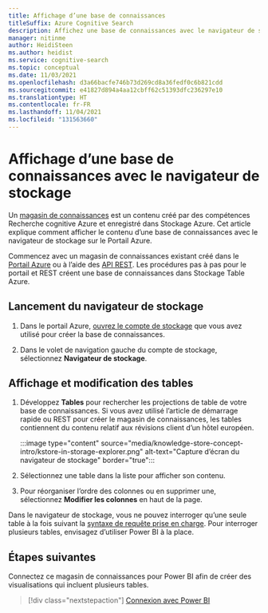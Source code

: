```yaml
---
title: Affichage d’une base de connaissances
titleSuffix: Azure Cognitive Search
description: Affichez une base de connaissances avec le navigateur de stockage sur le Portail Azure.
manager: nitinme
author: HeidiSteen
ms.author: heidist
ms.service: cognitive-search
ms.topic: conceptual
ms.date: 11/03/2021
ms.openlocfilehash: d3a66bacfe746b73d269cd8a36fedf0c6b821cdd
ms.sourcegitcommit: e41827d894a4aa12cbff62c51393dfc236297e10
ms.translationtype: HT
ms.contentlocale: fr-FR
ms.lasthandoff: 11/04/2021
ms.locfileid: "131563660"
---
```

# <a name="view-a-knowledge-store-with-storage-browser"></a>Affichage d’une base de connaissances avec le navigateur de stockage

Un [magasin de connaissances](knowledge-store-concept-intro.md) est un contenu créé par des compétences Recherche cognitive Azure et enregistré dans Stockage Azure. Cet article explique comment afficher le contenu d’une base de connaissances avec le navigateur de stockage sur le Portail Azure.

Commencez avec un magasin de connaissances existant créé dans le [Portail Azure](knowledge-store-create-portal.md) ou à l’aide des [API REST](knowledge-store-create-rest.md). Les procédures pas à pas pour le portail et REST créent une base de connaissances dans Stockage Table Azure.

## <a name="start-storage-browser"></a>Lancement du navigateur de stockage

1. Dans le portail Azure, [ouvrez le compte de stockage](https://ms.portal.azure.com/#blade/HubsExtension/BrowseResourceBlade/resourceType/Microsoft.Storage%2storageAccounts/) que vous avez utilisé pour créer la base de connaissances.

1. Dans le volet de navigation gauche du compte de stockage, sélectionnez **Navigateur de stockage**.

## <a name="view-and-edit-tables"></a>Affichage et modification des tables

1. Développez **Tables** pour rechercher les projections de table de votre base de connaissances. Si vous avez utilisé l’article de démarrage rapide ou REST pour créer le magasin de connaissances, les tables contiennent du contenu relatif aux révisions client d’un hôtel européen.

   :::image type="content" source="media/knowledge-store-concept-intro/kstore-in-storage-explorer.png" alt-text="Capture d’écran du navigateur de stockage" border="true":::

1. Sélectionnez une table dans la liste pour afficher son contenu.

1. Pour réorganiser l’ordre des colonnes ou en supprimer une, sélectionnez **Modifier les colonnes** en haut de la page.

Dans le navigateur de stockage, vous ne pouvez interroger qu’une seule table à la fois suivant la [syntaxe de requête prise en charge](/rest/api/storageservices/Querying-Tables-and-Entities). Pour interroger plusieurs tables, envisagez d’utiliser Power BI à la place.

## <a name="next-steps"></a>Étapes suivantes

Connectez ce magasin de connaissances pour Power BI afin de créer des visualisations qui incluent plusieurs tables.

> [!div class="nextstepaction"]
> [Connexion avec Power BI](knowledge-store-connect-power-bi.md)
